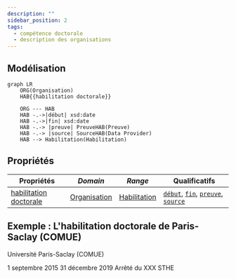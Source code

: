 ```yaml
---
description: ""
sidebar_position: 2
tags:
  - compétence doctorale
  - description des organisations
---
```


## Modélisation

```mermaid
graph LR
    ORG(Organisation) 
    HAB{{habilitation doctorale}}
    
    ORG --- HAB
    HAB -.->|début| xsd:date
    HAB -.->|fin| xsd:date
    HAB -.-> |preuve| PreuveHAB(Preuve)
    HAB -.-> |source| SourceHAB(Data Provider)
    HAB --> Habilitation(Habilitation)
```

## Propriétés

| **Propriétés**                                                                      | ***Domain***                                              | ***Range***                                                | **Qualificatifs**                                                                                                                                                                                          |
| ----------------------------------------------------------------------------------- | --------------------------------------------------------- | ---------------------------------------------------------- | ---------------------------------------------------------------------------------------------------------------------------------------------------------------------------------------------------------- |
| [habilitation doctorale](/movies-doc/Ontologie/Propriétés/habilitation%20doctorale) | [Organisation](/movies-doc/Ontologie/Classe/Organisation) | [Habilitation](/movies-doc/Ontologie/Classes/Habilitation) | [`début`](/movies-doc/Ontologie/Propriétés/début), [`fin`](/movies-doc/Ontologie/Propriétés/fin), [`preuve`](/movies-doc/Ontologie/Propriétés/preuve), [`source`](/movies-doc/Ontologie/Propriétés/source) |

## Exemple : L'habilitation doctorale de Paris-Saclay (COMUE)

Université Paris-Saclay (COMUE)

<Claim property="habilitation doctorale">
    <Statement value="Habilitation doctorale">
        <Qualifier property="début">1 septembre 2015</Qualifier>
        <Qualifier property="fin">31 décembre 2019</Qualifier>
        <Qualifier property="preuve">Arrêté du XXX</Qualifier>
        <References>
            <Reference>
                <ReferenceElement property="source">STHE</ReferenceElement>
            </Reference>
        </References>
    </Statement>
</Claim>
